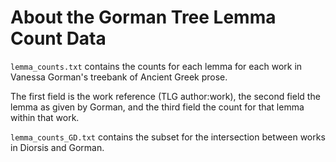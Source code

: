 # About the Gorman Tree Lemma Count Data

`lemma_counts.txt` contains the counts for each lemma for each work in Vanessa
Gorman's treebank of Ancient Greek prose.

The first field is the work reference (TLG author:work), the second field the
lemma as given by Gorman, and the third field the count for that lemma within
that work.

`lemma_counts_GD.txt` contains the subset for the intersection between works in
Diorsis and Gorman.
